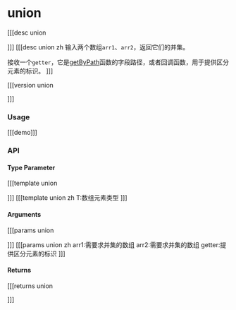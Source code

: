 # union

[[[desc union

]]]
[[[desc union zh
输入两个数组`arr1`、`arr2`，返回它们的并集。

接收一个`getter`，它是[getByPath](../object/getByPath)函数的字段路径，或者回调函数，用于提供区分元素的标识。
]]]

[[[version union
  
]]]

### Usage

[[[demo]]]


### API

#### Type Parameter

[[[template union

]]]
[[[template union zh
T:数组元素类型
]]]

#### Arguments

[[[params union

]]]
[[[params union zh
arr1:需要求并集的数组
arr2:需要求并集的数组
getter:提供区分元素的标识
]]]

#### Returns

[[[returns union

]]]